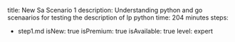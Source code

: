 title: New Sa Scenario 1
description: Understanding python and go scenaarios for testing the description of lp python
time: 204 minutes
steps:
  - step1.md
isNew: true
isPremium: true
isAvailable: true
level: expert
